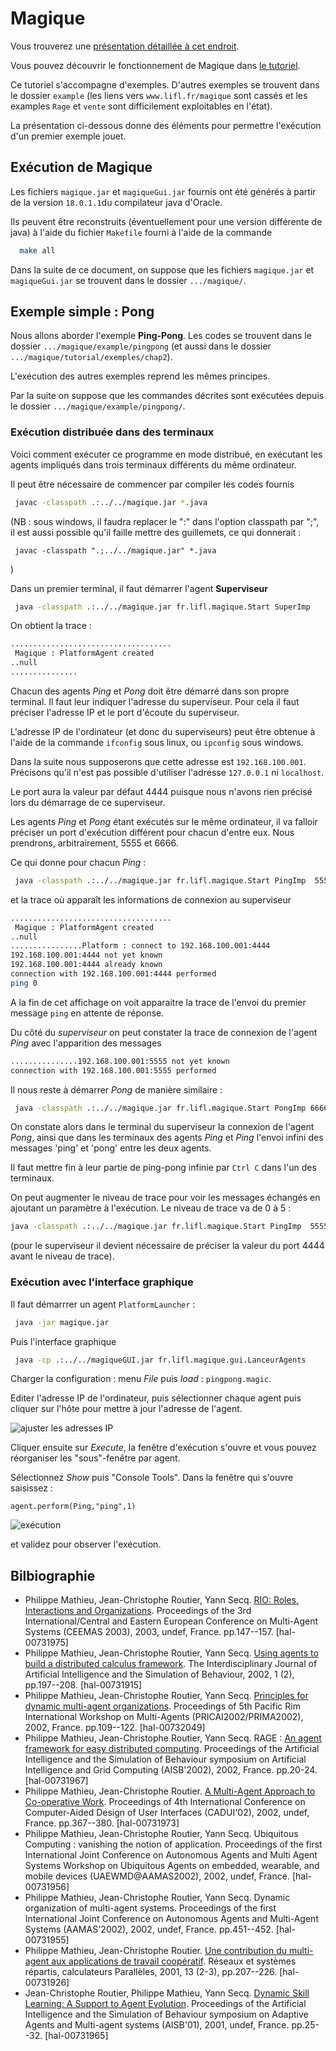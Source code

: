 # Magique

Vous trouverez une [présentation détaillée à cet endroit](https://www.cristal.univ-lille.fr/SMAC/projects/magique/presentation/presentationContent.html).


Vous pouvez découvrir le fonctionnement de Magique dans [le tutoriel](./tutorial/tutorial.pdf).


Ce tutoriel s'accompagne d'exemples. D'autres exemples se trouvent dans le dossier `example` (les liens vers `www.lifl.fr/magique` sont cassés et les examples `Rage` et `vente` sont difficilement exploitables en l'état).

La présentation ci-dessous donne des éléments pour permettre l'exécution d'un premier exemple jouet.

## Exécution de Magique

Les fichiers `magique.jar` et `magiqueGui.jar` fournis ont été générés à partir de la version `18.0.1.1`du compilateur java d'Oracle.

Ils peuvent être reconstruits (éventuellement pour une version
différente de java) à l'aide du fichier `Makefile` fourni à l'aide de
la commande

```bash
  make all
```

Dans la suite de ce document, on suppose que les fichiers `magique.jar` et `magiqueGui.jar` se trouvent dans le dossier `.../magique/`.

## Exemple simple : Pong

Nous allons aborder l'exemple  **Ping-Pong**.
Les codes se trouvent dans le dossier `.../magique/example/pingpong` (et aussi dans le dossier `.../magique/tutorial/exemples/chap2`).

L'exécution des autres exemples reprend les mêmes principes.

Par la suite on suppose que les commandes décrites sont exécutées depuis le dossier `.../magique/example/pingpong/`. 

### Exécution distribuée dans des terminaux

Voici comment exécuter ce programme en mode distribué, en exécutant les agents impliqués dans trois terminaux différents du même ordinateur.

Il peut être nécessaire de commencer par compiler les codes fournis

```bash
 javac -classpath .:../../magique.jar *.java
```

(NB : sous windows, il faudra replacer le ":" dans l'option classpath par ";", il est aussi possible qu'il faille mettre des guillemets, ce qui donnerait :
```windows
 javac -classpath ".;../../magique.jar" *.java
```
)


Dans un premier terminal, il faut démarrer l'agent **Superviseur**

```bash
 java -classpath .:../../magique.jar fr.lifl.magique.Start SuperImp
```
On obtient la trace :
```bash
....................................
 Magique : PlatformAgent created
..null
...............
```

Chacun des agents *Ping* et *Pong* doit être démarré dans son propre terminal. Il faut leur indiquer l'adresse du superviseur. Pour cela il faut préciser l'adresse IP et le port d'écoute du superviseur. 

L'adresse IP de l'ordinateur (et donc du superviseurs) peut être obtenue à l'aide de la commande `ifconfig` sous linux, ou `ipconfig` sous windows.

Dans la suite nous supposerons que cette adresse est `192.168.100.001`. Précisons qu'il n'est pas possible d'utiliser l'adresse `127.0.0.1` ni `localhost`.

Le port aura la valeur par défaut 4444 puisque nous n'avons rien précisé lors du démarrage de ce superviseur.

Les agents *Ping* et *Pong* étant exécutés sur le même ordinateur, il va falloir préciser un port d'exécution différent pour chacun d'entre eux. Nous prendrons, arbitrairement, 5555 et 6666.


Ce qui donne pour chacun *Ping* :
```bash
 java -classpath .:../../magique.jar fr.lifl.magique.Start PingImp  5555 192.168.100.001:4444
```
et la trace où apparaît les informations de connexion au superviseur
```bash
....................................
 Magique : PlatformAgent created
..null
................Platform : connect to 192.168.100.001:4444
192.168.100.001:4444 not yet known
192.168.100.001:4444 already known
connection with 192.168.100.001:4444 performed
ping 0
```
A la fin de cet affichage on voit apparaitre la trace de l'envoi du premier message `ping` en attente de réponse.

Du côté du *superviseur* on peut constater la trace de connexion de l'agent *Ping* avec l'apparition des messages
```bash
...............192.168.100.001:5555 not yet known
connection with 192.168.100.001:5555 performed
```

Il nous reste à démarrer *Pong* de manière similaire :

```bash
 java -classpath .:../../magique.jar fr.lifl.magique.Start PongImp 6666 192.168.100.001:4444
```

On constate alors dans le terminal du superviseur la connexion de l'agent *Pong*, ainsi que dans les terminaux des agents *Ping* et *Ping* l'envoi infini des messages 'ping' et 'pong' entre les deux agents.

Il faut mettre fin à leur partie de ping-pong infinie par `Ctrl C` dans l'un des terminaux.

On peut augmenter le niveau de trace pour voir les messages échangés en ajoutant un paramètre à l'exécution. Le niveau de trace va de 0 à 5 :
```bash
java -classpath .:../../magique.jar fr.lifl.magique.Start PingImp  5555 192.168.100.001:4444 5
```

(pour le superviseur il devient nécessaire de préciser la valeur du port 4444 avant le niveau de trace).

### Exécution avec l'interface graphique

Il faut démarrrer un agent `PlatformLauncher` :
```bash
 java -jar magique.jar
```

Puis l'interface graphique

```bash
 java -cp .:../../magiqueGUI.jar fr.lifl.magique.gui.LanceurAgents
```

Charger la configuration : menu *File* puis *load* : `pingpong.magic`.

Editer l'adresse IP de l'ordinateur, puis sélectionner chaque agent puis cliquer sur l'hôte pour mettre à jour l'adresse de l'agent.

![ajuster les adresses IP](./images/gui-computerIP.png)

Cliquer ensuite sur *Execute*, la fenêtre d'exécution s'ouvre et vous pouvez réorganiser les "sous"-fenêtre par agent.

Sélectionnez *Show* puis "Console Tools". Dans la fenêtre qui s'ouvre saisissez :

`agent.perform(Ping,"ping",1)`

![exécution](./images/gui-execution.png)

et validez pour observer l'exécution.


## Bilbiographie
 * Philippe Mathieu, Jean-Christophe Routier, Yann Secq. [RIO: Roles, Interactions and Organizations](./publis/ceemas03-final.pdf). Proceedings of the 3rd International/Central and Eastern European Conference on Multi-Agent Systems (CEEMAS 2003), 2003, undef, France. pp.147--157. [hal-00731975]
 * Philippe Mathieu, Jean-Christophe Routier, Yann Secq. [Using agents to build a distributed calculus framework](./publis/aisbj2002_rage.pdf). The Interdisciplinary Journal of Artificial Intelligence and the Simulation of Behaviour, 2002, 1 (2), pp.197--208. [hal-00731915]
 * Philippe Mathieu, Jean-Christophe Routier, Yann Secq. [Principles for dynamic multi-agent organizations](./publis/prima02.pdf). Proceedings of 5th Pacific Rim International Workshop on Multi-Agents (PRICAI2002/PRIMA2002), 2002,  France. pp.109--122. [hal-00732049]
 * Philippe Mathieu, Jean-Christophe Routier, Yann Secq. RAGE : [An agent framework for easy distributed computing](./publis/rage-aisb-2002.pdf). Proceedings of the Artificial Intelligence and the Simulation of Behaviour symposium on Artificial Intelligence and Grid Computing (AISB'2002), 2002,  France. pp.20-24. [hal-00731967]
 * Philippe Mathieu, Jean-Christophe Routier. [A Multi-Agent Approach to Co-operative Work](./publis/cadui2002.pdf). Proceedings of 4th International Conference on Computer-Aided Design of User Interfaces (CADUI'02), 2002, undef, France. pp.367--380. [hal-00731973]
 * Philippe Mathieu, Jean-Christophe Routier, Yann Secq. Ubiquitous Computing : vanishing the notion of application. Proceedings of the first International Joint Conference on Autonomous Agents and Multi Agent Systems Workshop on Ubiquitous Agents on embedded, wearable, and mobile devices (UAEWMD@AAMAS2002), 2002, undef, France. [hal-00731956]
 * Philippe Mathieu, Jean-Christophe Routier, Yann Secq. Dynamic organization of multi-agent systems. Proceedings of the first International Joint Conference on Autonomous Agents and Multi-Agent Systems (AAMAS'2002), 2002, undef, France. pp.451--452. [hal-00731955]
 * Philippe Mathieu, Jean-Christophe Routier. [Une contribution du multi-agent aux applications de travail coopératif](./publis/diapo-dans-tsi-2001.pdf). Réseaux et systèmes répartis, calculateurs Parallèles, 2001, 13 (2-3), pp.207--226. [hal-00731926]
 * Jean-Christophe Routier, Philippe Mathieu, Yann Secq. [Dynamic Skill Learning: A Support to Agent Evolution](./publis/aisb01-dynamic-skill-learni.pdf). Proceedings of the Artificial Intelligence and the Simulation of Behaviour symposium on Adaptive Agents and Multi-agent systems (AISB'01), 2001, undef, France. pp.25--32. [hal-00731965]


